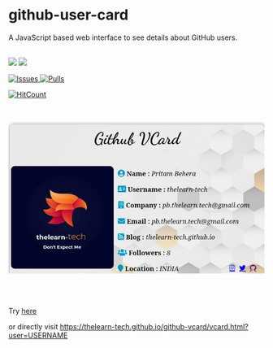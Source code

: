 # github-user-card
A JavaScript based web interface to see details about GitHub users.
<br>
<br>

![](https://img.shields.io/badge/Code-HTML_CSS_JS-pink)
![](https://img.shields.io/badge/Maintained-Yes-green)


<a href="https://github.com/thelearn-tech/github-user-card/issues">
      <img alt="Issues" src="https://img.shields.io/github/issues/thelearn-tech/github-user-card?color=0088ff" />
<a href="https://github.com/thelearn-tech/github-user-card/pulls">
      <img alt="Pulls" src="https://img.shields.io/github/issues-pr/thelearn-tech/github-user-card?color=0088ff" />


[![HitCount](http://hits.dwyl.com/thelearn-tech/github-vcard.svg)](http://hits.dwyl.com/thelearn-tech/github-vcard)


<br>

![](https://raw.githubusercontent.com/thelearn-tech/img/main/IMG_20220121_161512.jpg)

<br>
<br>

Try [here](https://thelearn-tech.github.io/github-vcard)


or directly visit https://thelearn-tech.github.io/github-vcard/vcard.html?user=USERNAME
